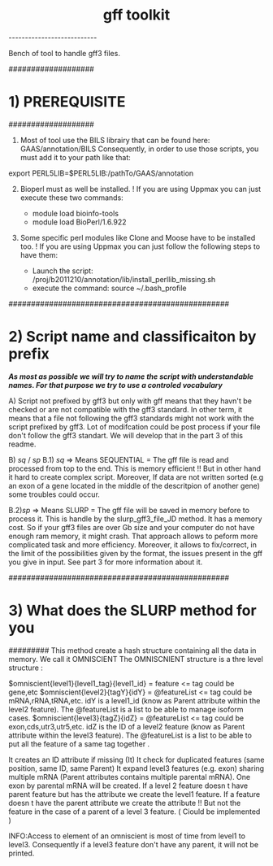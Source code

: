 <h1 align="center">gff toolkit</h1>
---------------------------

Bench of tool to handle gff3 files.

###################
# 1) PREREQUISITE #
###################

1) Most of tool use the BILS librairy that can be found here: GAAS/annotation/BILS
Consequently, in order to use those scripts, you must add it to your path like that:

export PERL5LIB=$PERL5LIB:/pathTo/GAAS/annotation

2) Bioperl must as well be installed.
! If you are using Uppmax you can just execute these two commands:<br>
	- module load bioinfo-tools
	- module load BioPerl/1.6.922 

3) Some specific perl modules like Clone and Moose have to be installed too. 
! If you are using Uppmax you can just follow the following steps to have them:<br>
	- Launch the script: /proj/b2011210/annotation/lib/install_perllib_missing.sh <br>
	- execute the command: source ~/.bash_profile <br>


#################################################
# 2) Script name and classificaiton by prefix   #
					
_**As most as possible we will try to name the script with understandable names.
For that purpose we try to use a controled vocabulary**_

A) Script not prefixed by gff3 but only with gff means that they havn't be checked or are not compatible with the gff3 standard. In other term, it means that a file not following the gff3 standards might not work with the script prefixed by gff3. Lot of modifcation could be post process if your file don't follow the gff3 standart. We will develop that in the part 3 of this readme.


B) _sq_ / _sp_
B.1) _sq_ => Means SEQUENTIAL = The gff file is read and processed from top to the end. This is memory efficient !! 
							 But in other hand it hard to create complex script. Moreover, If data are not written sorted (e.g an exon of a gene located in the middle of the descritpion of another gene) some troubles could occur.

B.2)_sp_ => Means SLURP = The gff file will be saved in memory before to process it. This is handle by the slurp_gff3_file_JD method. It has a memory cost. So if your gff3 files are over Gb size and your computer do not have enough ram memory, it might crash. 
That approach allows to peform more complicated task and more efficiency. Moreover, it allows to fix/correct, in the limit of the possibilities given by the format, the issues present in the gff you give in input. See part 3 for more information about it.


#################################################
# 3) What does the SLURP method for you
#########
This method create a hash structure containing all the data in memory. We call it OMNISCIENT
The OMNISCNIENT structure is a thre level structure :

$omniscient{level1}{level1_tag}{level1_id} = feature <= tag could be gene,etc
$omniscient{level2}{tagY}{idY} = @featureList <= tag could be mRNA,rRNA,tRNA,etc. idY is a level1_id (know as Parent attribute within the level2 feature). The @featureList is a list to be able to manage isoform cases.
$omniscient{level3}{tagZ}{idZ} =  @featureList <= tag could be exon,cds,utr3,utr5,etc. idZ is the ID of a level2 feature (know as Parent attribute within the level3 feature). The @featureList is a list to be able to put all the feature of a same tag together .


It creates an ID attribute if missing (It)
It check for duplicated features (same position, same ID, same Parent)
It expand level3 features (e.g. exon) sharing multiple mRNA (Parent attributes contains multiple parental mRNA). One exon by parental mRNA will be created.
If a level 2 feature  doesn t have parent feature but has the attribute we create the level1 feature.
If a feature  doesn t have the parent attribute we create the attribute !! But not the feature in the case of a parent of a level 3 feature. ( Ciould be implemented )

INFO:Access to element of an omniscient is most of time from level1 to level3. Consequently if a level3 feature don't have any parent,  it will not be printed.
